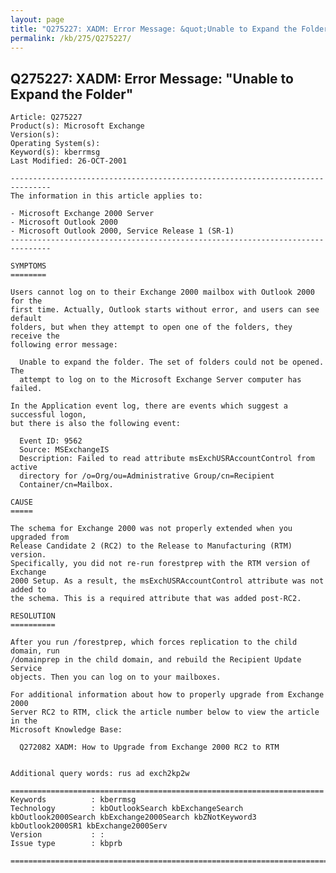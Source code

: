```yaml
---
layout: page
title: "Q275227: XADM: Error Message: &quot;Unable to Expand the Folder&quot;"
permalink: /kb/275/Q275227/
---
```


## Q275227: XADM: Error Message: &quot;Unable to Expand the Folder&quot;

	Article: Q275227
	Product(s): Microsoft Exchange
	Version(s): 
	Operating System(s): 
	Keyword(s): kberrmsg
	Last Modified: 26-OCT-2001
	
	-------------------------------------------------------------------------------
	The information in this article applies to:
	
	- Microsoft Exchange 2000 Server 
	- Microsoft Outlook 2000 
	- Microsoft Outlook 2000, Service Release 1 (SR-1) 
	-------------------------------------------------------------------------------
	
	SYMPTOMS
	========
	
	Users cannot log on to their Exchange 2000 mailbox with Outlook 2000 for the
	first time. Actually, Outlook starts without error, and users can see default
	folders, but when they attempt to open one of the folders, they receive the
	following error message:
	
	  Unable to expand the folder. The set of folders could not be opened. The
	  attempt to log on to the Microsoft Exchange Server computer has failed.
	
	In the Application event log, there are events which suggest a successful logon,
	but there is also the following event:
	
	  Event ID: 9562
	  Source: MSExchangeIS
	  Description: Failed to read attribute msExchUSRAccountControl from active
	  directory for /o=Org/ou=Administrative Group/cn=Recipient
	  Container/cn=Mailbox.
	
	CAUSE
	=====
	
	The schema for Exchange 2000 was not properly extended when you upgraded from
	Release Candidate 2 (RC2) to the Release to Manufacturing (RTM) version.
	Specifically, you did not re-run forestprep with the RTM version of Exchange
	2000 Setup. As a result, the msExchUSRAccountControl attribute was not added to
	the schema. This is a required attribute that was added post-RC2.
	
	RESOLUTION
	==========
	
	After you run /forestprep, which forces replication to the child domain, run
	/domainprep in the child domain, and rebuild the Recipient Update Service
	objects. Then you can log on to your mailboxes.
	
	For additional information about how to properly upgrade from Exchange 2000
	Server RC2 to RTM, click the article number below to view the article in the
	Microsoft Knowledge Base:
	
	  Q272082 XADM: How to Upgrade from Exchange 2000 RC2 to RTM
	
	
	Additional query words: rus ad exch2kp2w
	
	======================================================================
	Keywords          : kberrmsg 
	Technology        : kbOutlookSearch kbExchangeSearch kbOutlook2000Search kbExchange2000Search kbZNotKeyword3 kbOutlook2000SR1 kbExchange2000Serv
	Version           : :
	Issue type        : kbprb
	
	=============================================================================
	
